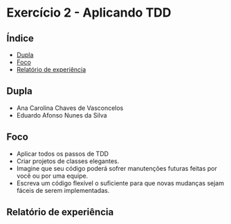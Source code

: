 # Exercício 2 - Aplicando TDD

## Índice

- [Dupla](#dupla)
- [Foco](#foco)
- [Relatório de experiência](#relatório-de-experiência)

## Dupla

- Ana Carolina Chaves de Vasconcelos 
- Eduardo Afonso Nunes da Silva

## Foco

- Aplicar todos os passos de TDD
- Criar projetos de classes  elegantes.
- Imagine que seu código poderá sofrer manutenções futuras feitas por você ou por uma equipe. 
- Escreva um código flexível o suficiente para que novas mudanças sejam fáceis de serem implementadas.

## Relatório de experiência
